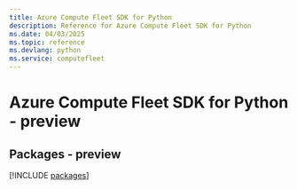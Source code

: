 ```yaml
---
title: Azure Compute Fleet SDK for Python
description: Reference for Azure Compute Fleet SDK for Python
ms.date: 04/03/2025
ms.topic: reference
ms.devlang: python
ms.service: computefleet
---
```

# Azure Compute Fleet SDK for Python - preview
## Packages - preview
[!INCLUDE [packages](compute-fleet-index.md)]